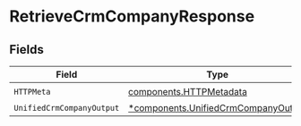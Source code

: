 # RetrieveCrmCompanyResponse


## Fields

| Field                                                                                     | Type                                                                                      | Required                                                                                  | Description                                                                               |
| ----------------------------------------------------------------------------------------- | ----------------------------------------------------------------------------------------- | ----------------------------------------------------------------------------------------- | ----------------------------------------------------------------------------------------- |
| `HTTPMeta`                                                                                | [components.HTTPMetadata](../../models/components/httpmetadata.md)                        | :heavy_check_mark:                                                                        | N/A                                                                                       |
| `UnifiedCrmCompanyOutput`                                                                 | [*components.UnifiedCrmCompanyOutput](../../models/components/unifiedcrmcompanyoutput.md) | :heavy_minus_sign:                                                                        | N/A                                                                                       |